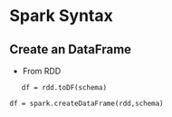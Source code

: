 # Spark Syntax

## Create an DataFrame

- From RDD
```rdd = spark.sparkContext.parallize([1,2,3,4,5,6])
   df = rdd.toDF(schema)
   ```
```df = spark.createDataFrame(rdd,schema)```
